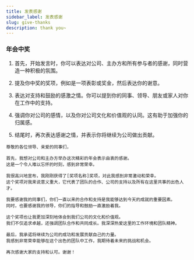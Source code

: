 ```yaml
---
title: 发表感谢
sidebar_label: 发表感谢
slug: give-thanks
description: thank you~
---
```


### 年会中奖

1. 首先，开始发言时，你可以表达对公司、主办方和所有参与者的感谢，同时营造一种积极的氛围。

2. 提及你中奖的奖项，例如是一项表彰或奖金，然后表达你的谢意。

3. 表达对支持和鼓励的感激之情。你可以提到你的同事、领导、朋友或家人对你在工作中的支持。

4. 强调你对公司的感情，以及你对公司文化和价值观的认同。这有助于加强你的归属感。

5. 结尾时，再次表达感谢之情，并表示你将继续为公司做出贡献。


```text title="模板示例"
尊敬的各位领导、亲爱的同事们，

首先，我想对公司和主办方举办这次精彩的年会表示由衷的感谢。
这是一个令人难以忘怀的时刻，感到非常荣幸。

我很高兴地宣布，我刚刚获得了[奖项名称]奖项，对此我感到非常激动和荣幸。
这个奖项对我来说意义重大，它代表了团队的合作、公司的支持以及所有在这里共事的出色人才。

我要感谢我的同事们，你们一直以来的合作和支持是我能够达到今天的成就的重要因素。
同时，也要感谢我的领导，你们的指导和鼓励一直激励着我。

这个奖项也让我更加深刻地体会到我们公司的文化和价值观。
我们不仅追求卓越，还强调团队合作和共同成长。我深深热爱这里的工作环境和团队精神。

最后，我承诺将继续为公司的成功和发展贡献自己的力量。
我感到非常荣幸能够在这个出色的团队中工作，我期待着未来的挑战和机会。

再次感谢大家的支持和认可。谢谢！

```
